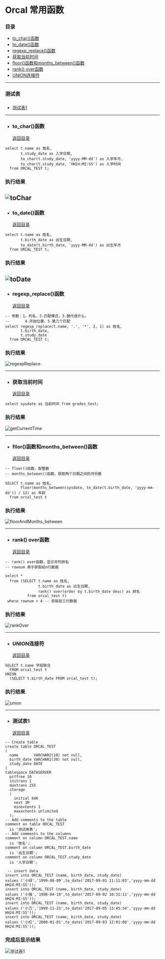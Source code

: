 # Orcal 常用函数 <h3 id="abstract"></h3>
### 目录
+ [to_char()函数](#toChar)
+ [to_date()函数](#toDate)
+ [regexp_replace()函数](#regexpReplace)
+ [获取当前时间](#getCuttentTime)
+ [floor()函数和months_between()函数](#floorAndMonths_between)
+ [rank() over函数](#rankOver)
+ [UNION连接符](#union)
---
### 测试表 <h3 id="testTable"></h3>
+ [测试表1](#testTable1)
---
+ ### <h3 id="toChar">to_char()函数</h3> [返回目录](#abstract)
```
select t.name as 姓名,
       t.study_date as 入学日期,
       to_char(t.study_date, 'yyyy-MM-dd') as 入学年月,
       to_char(t.study_date, 'HH24:MI:SS') as 入学时间
  from ORCAL_TEST t;
```
### 执行结果
![toChar](https://github.com/Tanglong9344/SQL/blob/master/OrcalBO/picture/toChar.png)
---

+ ### <h3 id="toDate">to_date()函数</h3> [返回目录](#abstract)
```
select t.name as 姓名,
       t.birth_date as 出生日期,
       to_date(t.birth_date, 'yyyy-MM-dd') as 出生年月
  from ORCAL_TEST t;
```
### 执行结果
![toDate](https://github.com/Tanglong9344/SQL/blob/master/OrcalBO/picture/toDate.png)
---

+ ### <h3 id="regexpReplace">regexp_replace()函数</h3> [返回目录](#abstract)
```
-- 参数：1，列名，2.匹配模式，3.替代成什么，
--       4.开始位置，5.第几个匹配
select regexp_replace(t.name, '.', '*', 2, 1) as 姓名,
       t.birth_date,
       t.study_date
  from ORCAL_TEST t;
```
### 执行结果
![regexpReplace](https://github.com/Tanglong9344/SQL/blob/master/OrcalBO/picture/regexpReplace.png)

----

+ ### <h3 id="getCuttentTime">获取当前时间</h3> [返回目录](#abstract)
```
select sysdate as 当前时间 from grades_test;
```
### 执行结果
![getCurrentTime](https://github.com/Tanglong9344/SQL/blob/master/OrcalBO/picture/getCurrentTime.png)

----
+ ### <h3 id="floorAndMonths_between">fllor()函数和months_between()函数</h3> [返回目录](#abstract)
```
-- floor()函数，取整数
-- months_between()函数，获取两个日期之间的月份数

SELECT t.name as 姓名,
       floor(months_between(sysdate, to_date(t.birth_date, 'yyyy-mm-dd')) / 12) as 年龄
  from orcal_test t
```
### 执行结果
![floorAndMonths_between](https://github.com/Tanglong9344/SQL/blob/master/OrcalBO/picture/floorAndMonths_between.png)

----

+ ### <h3 id="rankOver">rank() over函数</h3> [返回目录](#abstract)
```
-- rank() over函数，显示并列排名
-- rownum 用于获取前n行数据

select *
  from (SELECT t.name as 姓名,
               t.birth_date as 出生日期,
               rank() over(order by t.birth_date desc) as 排名
          from orcal_test t)
 where rownum < 4 -- 获取前三行数据
```
### 执行结果
![rankOver](https://github.com/Tanglong9344/SQL/blob/master/OrcalBO/picture/rankOver.png)

---
+ ### <h3 id="union">UNION连接符</h3> [返回目录](#abstract)
```
SELECT t.name 字段联合
  FROM orcal_test t
UNION 
  (SELECT t.birth_date FROM orcal_test t);
```
### 执行结果
![union](https://github.com/Tanglong9344/SQL/blob/master/MySQLBO/picture/union.png)

---
+ ### <h3 id="testTable1">测试表1</h3> [返回目录](#testTable)
```
-- Create table
create table ORCAL_TEST
(
  name       VARCHAR2(10) not null,
  birth_date VARCHAR2(30) not null,
  study_date DATE
)
tablespace DATASERVER
  pctfree 10
  initrans 1
  maxtrans 255
  storage
  (
    initial 64K
    next 1M
    minextents 1
    maxextents unlimited
  );
-- Add comments to the table 
comment on table ORCAL_TEST
  is '测试用表';
-- Add comments to the columns 
comment on column ORCAL_TEST.name
  is '姓名';
comment on column ORCAL_TEST.birth_date
  is '出生日期';
comment on column ORCAL_TEST.study_date
  is '入学日期';

 -- insert data
insert into ORCAL_TEST (name, birth_date, study_date)
values ('小绿','1999-08-09',to_date('2017-09-01 11:11:03','yyyy-mm-dd HH24:MI:SS'));
insert into ORCAL_TEST (name, birth_date, study_date)
values ('小强','1998-04-19',to_date('2017-09-02 10:31:11','yyyy-mm-dd HH24:MI:SS'));
insert into ORCAL_TEST (name, birth_date, study_date)
values ('小刀','1999-11-23',to_date('2017-09-05 13:45:34','yyyy-mm-dd HH24:MI:SS'));
insert into ORCAL_TEST (name, birth_date, study_date)
values ('小红','2000-01-01',to_date('2017-09-03 12:01:06','yyyy-mm-dd HH24:MI:SS'));
```
### 完成后显示结果
![测试表1](https://github.com/Tanglong9344/SQL/blob/master/OrcalBO/picture/testTable1.png)
